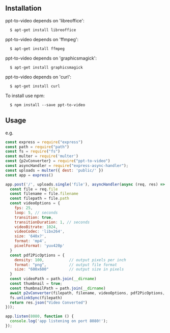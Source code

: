 ## Installation

ppt-to-video depends on 'libreoffice':

```
  $ apt-get install libreoffice
```

ppt-to-video depends on 'ffmpeg':


```
  $ apt-get install ffmpeg
```

ppt-to-video depends on 'graphicsmagick':

```
  $ apt-get install graphicsmagick
```


ppt-to-video depends on 'curl':

```
  $ apt-get install curl
```

To install use npm:

```
  $ npm install --save ppt-to-video
```

## Usage
e.g.
```javascript
const express = require("express")
const path = require("path")
const fs = require("fs")
const multer = require('multer')
const {p2vConverter} = require("ppt-to-video")
const asyncHandler = require("express-async-handler");
const uploads = multer({ dest: 'public/' })
const app = express()

app.post('/', uploads.single('file'), asyncHandler(async (req, res) => {
  const file = req.file
  const filename = file.filename
  const filepath = file.path
  const videoOptions = {
    fps: 25,
    loop: 5, // seconds
    transition: true,
    transitionDuration: 1, // seconds
    videoBitrate: 1024,
    videoCodec: 'libx264',
    size: '640x?',
    format: 'mp4',
    pixelFormat: 'yuv420p'
  }
  const pdf2PicOptions = {
    density: 100,           // output pixels per inch
    format: "png",          // output file format
    size: "600x600"         // output size in pixels
  }
  const videoPath = path.join(__dirname)
  const thumbnail = true;
  const thumbnailPath = path.join(__dirname)
  await p2vConverter(filepath, filename, videoOptions, pdf2PicOptions, videoPath, thumbnail, thumbnailPath).then(output => console.log(`video saved at: ${output}`))
  fs.unlinkSync(filepath)
  return res.json("Video Converted")
}));

app.listen(8080, function () {
  console.log('app listening on port 8080!');
});

```

